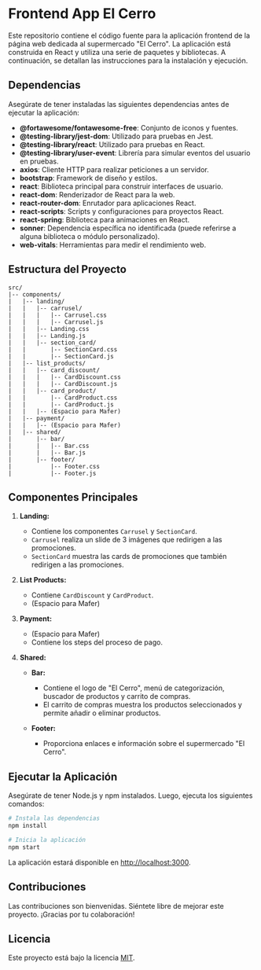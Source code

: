 # Frontend App El Cerro

Este repositorio contiene el código fuente para la aplicación frontend de la página web dedicada al supermercado "El Cerro". La aplicación está construida en React y utiliza una serie de paquetes y bibliotecas. A continuación, se detallan las instrucciones para la instalación y ejecución.

## Dependencias

Asegúrate de tener instaladas las siguientes dependencias antes de ejecutar la aplicación:

- **@fortawesome/fontawesome-free**: Conjunto de iconos y fuentes.
- **@testing-library/jest-dom**: Utilizado para pruebas en Jest.
- **@testing-library/react**: Utilizado para pruebas en React.
- **@testing-library/user-event**: Librería para simular eventos del usuario en pruebas.
- **axios**: Cliente HTTP para realizar peticiones a un servidor.
- **bootstrap**: Framework de diseño y estilos.
- **react**: Biblioteca principal para construir interfaces de usuario.
- **react-dom**: Renderizador de React para la web.
- **react-router-dom**: Enrutador para aplicaciones React.
- **react-scripts**: Scripts y configuraciones para proyectos React.
- **react-spring**: Biblioteca para animaciones en React.
- **sonner**: Dependencia específica no identificada (puede referirse a alguna biblioteca o módulo personalizado).
- **web-vitals**: Herramientas para medir el rendimiento web.

## Estructura del Proyecto

```
src/
|-- components/
|   |-- landing/
|   |   |-- carrusel/
|   |   |   |-- Carrusel.css
|   |   |   |-- Carrusel.js
|   |   |-- Landing.css
|   |   |-- Landing.js
|   |   |-- section_card/
|   |       |-- SectionCard.css
|   |       |-- SectionCard.js
|   |-- list_products/
|   |   |-- card_discount/
|   |   |   |-- CardDiscount.css
|   |   |   |-- CardDiscount.js
|   |   |-- card_product/
|   |       |-- CardProduct.css
|   |       |-- CardProduct.js
|   |   |-- (Espacio para Mafer)
|   |-- payment/
|   |   |-- (Espacio para Mafer)
|   |-- shared/
|       |-- bar/
|       |   |-- Bar.css
|       |   |-- Bar.js
|       |-- footer/
|           |-- Footer.css
|           |-- Footer.js
```

## Componentes Principales

1. **Landing:**
   - Contiene los componentes `Carrusel` y `SectionCard`.
   - `Carrusel` realiza un slide de 3 imágenes que redirigen a las promociones.
   - `SectionCard` muestra las cards de promociones que también redirigen a las promociones.

2. **List Products:**
   - Contiene `CardDiscount` y `CardProduct`.
   - (Espacio para Mafer)

3. **Payment:**
   - (Espacio para Mafer)
   - Contiene los steps del proceso de pago.

4. **Shared:**
   - **Bar:**
     - Contiene el logo de "El Cerro", menú de categorización, buscador de productos y carrito de compras.
     - El carrito de compras muestra los productos seleccionados y permite añadir o eliminar productos.

   - **Footer:**
     - Proporciona enlaces e información sobre el supermercado "El Cerro".

## Ejecutar la Aplicación

Asegúrate de tener Node.js y npm instalados. Luego, ejecuta los siguientes comandos:

```bash
# Instala las dependencias
npm install

# Inicia la aplicación
npm start
```

La aplicación estará disponible en [http://localhost:3000](http://localhost:3000).

## Contribuciones

Las contribuciones son bienvenidas. Siéntete libre de mejorar este proyecto. ¡Gracias por tu colaboración!

## Licencia

Este proyecto está bajo la licencia [MIT](LICENSE).
